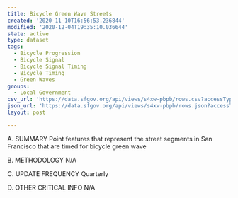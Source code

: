 ```yaml
---
title: Bicycle Green Wave Streets
created: '2020-11-10T16:56:53.236844'
modified: '2020-12-04T19:35:10.036644'
state: active
type: dataset
tags:
  - Bicycle Progression
  - Bicycle Signal
  - Bicycle Signal Timing
  - Bicycle Timing
  - Green Waves
groups:
  - Local Government
csv_url: 'https://data.sfgov.org/api/views/s4xw-pbpb/rows.csv?accessType=DOWNLOAD'
json_url: 'https://data.sfgov.org/api/views/s4xw-pbpb/rows.json?accessType=DOWNLOAD'
layout: post

---
```

A. SUMMARY Point features that represent the street segments in San Francisco that are timed for bicycle green wave

B. METHODOLOGY  N/A

C. UPDATE FREQUENCY  Quarterly 

D. OTHER CRITICAL INFO  N/A
